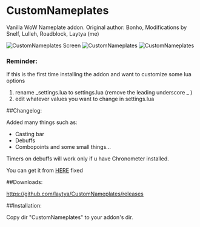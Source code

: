 # CustomNameplates
Vanilla WoW Nameplate addon. Original author: Bonho, Modifications by Snelf, Lulleh, Roadblock, Laytya (me)

![CustomNameplates Screen](http://i.imgur.com/4o5Frqw.jpg)
![CustomNameplates](http://i.imgur.com/3BGqhML.jpg)
![CustomNameplates](http://i.imgur.com/AaHg6A1.jpg)

### Reminder:  
If this is the first time installing the addon and want to customize some lua options
1. rename _settings.lua to settings.lua (remove the leading underscore _ )
2. edit whatever values you want to change in settings.lua

##Changelog:

Added many things such as:
- Casting bar
- Debuffs
- Combopoints
and some small things...

Timers on debuffs will work only if u have Chronometer installed.

You can get it from  [HERE](https://github.com/laytya/Chronometer-vanilla) fixed

##Downloads:

https://github.com/laytya/CustomNameplates/releases

##Installation:

Copy dir "CustomNameplates" to your addon's dir. 
